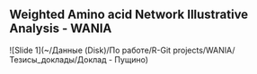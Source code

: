 ## Weighted Amino acid Network Illustrative Analysis - WANIA

![Slide 1](~/Данные (Disk)/По работе/R-Git projects/WANIA/Тезисы_доклады/Доклад - Пущино)